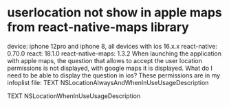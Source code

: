 
# userlocation not show in apple maps from react-native-maps library

device: iphone 12pro and iphone 8, all devices with ios 16.x.x
react-native: 0.70.0
react: 18.1.0
react-native-maps: 1.3.2
When launching the application with apple maps, the question that allows to accept the user location permissions is not displayed, with google maps it is displayed.
What do I need to be able to display the question in ios?
These permissions are in my infoplist file:
<string>TEXT</string>
<key>NSLocationAlwaysAndWhenInUseUsageDescription</key>

<string>TEXT</string>
<key>NSLocationWhenInUseUsageDescription</key>


        